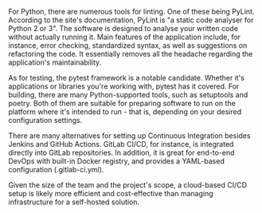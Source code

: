 For Python, there are numerous tools for linting. One of these being PyLint. According to the site's documentation, PyLint is "a static code analyser for Python 2 or 3". The software is designed to analyse your written code without actually running it. Main features of the application include, for instance, error checking, standardized syntax, as well as suggestions on refactoring the code. It essentially removes all the headache regarding the application's maintainability.

As for testing, the pytest framework is a notable candidate. Whether it's applications or libraries you're working with, pytest has it covered. For building, there are many Python-supported tools, such as setuptools and poetry. Both of them are suitable for preparing software to run on the platform where it's intended to run - that is, depending on your desired configuration settings.

There are many alternatives for setting up Continuous Integration besides Jenkins and GitHub Actions. GitLab CI/CD, for instance, is integrated directly into GitLab repositories. In addition, it is great for end-to-end DevOps with built-in Docker registry, and provides a YAML-based configuration (.gitlab-ci.yml).

Given the size of the team and the project's scope, a cloud-based CI/CD setup is likely more efficient and cost-effective than managing infrastructure for a self-hosted solution.
